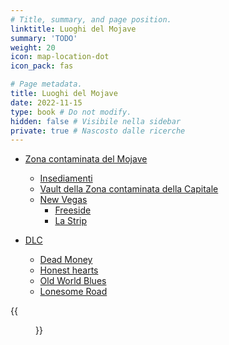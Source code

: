 ```yaml
---
# Title, summary, and page position.
linktitle: Luoghi del Mojave
summary: 'TODO'
weight: 20
icon: map-location-dot
icon_pack: fas

# Page metadata.
title: Luoghi del Mojave
date: 2022-11-15
type: book # Do not modify.
hidden: false # Visibile nella sidebar
private: true # Nascosto dalle ricerche
---
```


<div class="fnv">



- [Zona contaminata del Mojave](zona-contaminata-del-mojave) 
    - [Insediamenti](insediamenti-della-zona-contaminata-della-capitale)
    - [Vault della Zona contaminata della Capitale](vault-della-zona-contaminata-della-capitale)
    - [New Vegas](new-vegas)
      - [Freeside](freeside)
      - [La Strip](la-strip) 

- [DLC](dlc)
    - [Dead Money](dlc-dead-money) 
    - [Honest hearts](dlc-honest-hearts) 
    - [Old World Blues](dlc-old-world-blues) 
    - [Lonesome Road](dlc-lonesome-road) 


{{<figure src="fnv/FNV_Mojave">}}

</div>